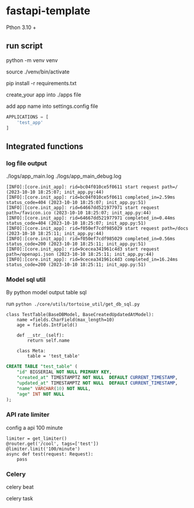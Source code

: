 # fastapi-template
Pthon 3.10 + 

## run script
python -m venv venv

source ./venv/bin/activate

pip install -r requirements.txt

create_your app into ./apps file

add app name into settings.config file
```python
APPLICATIONS = [
    'test_app'
]
``` 


## Integrated functions
### log file output
./logs/app_main.log
./logs/app_main_debug.log
```
[INFO]:[core.init_app]: rid=bc04f010ce5f0611 start request path=/ (2023-10-10 18:25:07; init_app.py:44)
[INFO]:[core.init_app]: rid=bc04f010ce5f0611 completed_in=2.59ms status_code=404 (2023-10-10 18:25:07; init_app.py:51)
[INFO]:[core.init_app]: rid=64667dd521977971 start request path=/favicon.ico (2023-10-10 18:25:07; init_app.py:44)
[INFO]:[core.init_app]: rid=64667dd521977971 completed_in=0.44ms status_code=404 (2023-10-10 18:25:07; init_app.py:51)
[INFO]:[core.init_app]: rid=f050ef7cdf985029 start request path=/docs (2023-10-10 18:25:11; init_app.py:44)
[INFO]:[core.init_app]: rid=f050ef7cdf985029 completed_in=0.56ms status_code=200 (2023-10-10 18:25:11; init_app.py:51)
[INFO]:[core.init_app]: rid=9cecea341961c4d3 start request path=/openapi.json (2023-10-10 18:25:11; init_app.py:44)
[INFO]:[core.init_app]: rid=9cecea341961c4d3 completed_in=16.24ms status_code=200 (2023-10-10 18:25:11; init_app.py:51)
```

### Model sql util
By python model output table sql

run
```python ./core/utils/tortoise_util/get_db_sql.py```
```
class TestTable(BaseDBModel, BaseCreatedUpdatedAtModel):
    name =fields.CharField(max_length=10)
    age = fields.IntField()

    def __str__(self):
        return self.name

    class Meta:
        table = 'test_table'
```
```sql
CREATE TABLE "test_table" (
    "id" BIGSERIAL NOT NULL PRIMARY KEY,
    "created_at" TIMESTAMPTZ NOT NULL  DEFAULT CURRENT_TIMESTAMP,
    "updated_at" TIMESTAMPTZ NOT NULL  DEFAULT CURRENT_TIMESTAMP,
    "name" VARCHAR(10) NOT NULL,
    "age" INT NOT NULL
);
```

### API rate limiter
config a api 100 minute
```
limiter = get_limiter()
@router.get('/cool', tags=['test'])
@limiter.limit('100/minute')
async def test(request: Request):
    pass
```

### Celery
celery beat 

celery task
